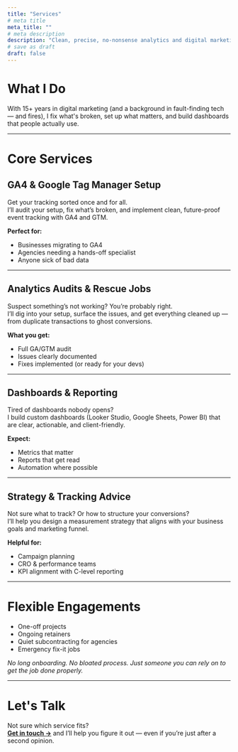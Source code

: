 ```yaml
---
title: "Services"
# meta title
meta_title: ""
# meta description
description: "Clean, precise, no-nonsense analytics and digital marketing services for marketers and agencies who need it done right."
# save as draft
draft: false
---
```



# What I Do

With 15+ years in digital marketing (and a background in fault-finding tech — and fires), I fix what's broken, set up what matters, and build dashboards that people actually use.

---

# Core Services

## GA4 & Google Tag Manager Setup
Get your tracking sorted once and for all.  
I’ll audit your setup, fix what’s broken, and implement clean, future-proof event tracking with GA4 and GTM.

**Perfect for:**  
- Businesses migrating to GA4  
- Agencies needing a hands-off specialist  
- Anyone sick of bad data

---

## Analytics Audits & Rescue Jobs
Suspect something’s not working? You’re probably right.  
I’ll dig into your setup, surface the issues, and get everything cleaned up — from duplicate transactions to ghost conversions.

**What you get:**  
- Full GA/GTM audit  
- Issues clearly documented  
- Fixes implemented (or ready for your devs)

---

## Dashboards & Reporting
Tired of dashboards nobody opens?  
I build custom dashboards (Looker Studio, Google Sheets, Power BI) that are clear, actionable, and client-friendly.

**Expect:**  
- Metrics that matter  
- Reports that get read  
- Automation where possible

---

## Strategy & Tracking Advice
Not sure what to track? Or how to structure your conversions?  
I’ll help you design a measurement strategy that aligns with your business goals and marketing funnel.

**Helpful for:**  
- Campaign planning  
- CRO & performance teams  
- KPI alignment with C-level reporting

---

# Flexible Engagements

- One-off projects  
- Ongoing retainers  
- Quiet subcontracting for agencies  
- Emergency fix-it jobs

_No long onboarding. No bloated process. Just someone you can rely on to get the job done properly._

---

# Let's Talk

Not sure which service fits?  
[**Get in touch →**](/contact/) and I’ll help you figure it out — even if you’re just after a second opinion.